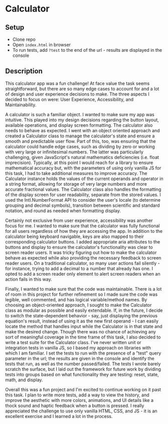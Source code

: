 # Calculator


## Setup

- Clone repo
- Open `index.html` in browser
- To run tests, add `?test` to the end of the url - results are displayed in the console


## Description

This calculator app was a fun challenge! At face value the task seems straightforward, but there are so many edge cases to account for and a lot of design and user experience decisions to make. The three aspects I decided to focus on were: User Experience, Accessibility, and Maintainability.

A calculator is such a familiar object. I wanted to make sure my app was intuitive. This played into my design decisions regarding the button layout, available operations, and display screen formatting. The calculator also needs to behave as expected. I went with an object oriented approach and created a Calculator class to manage the calculator's state and ensure a smooth and predictable user flow. Part of this, too, was ensuring that the calculator could handle edge cases, such as dividing by zero or working with very large or infinitesimal numbers. The latter was particularly challenging, given JavaScript's natural mathematics deficiencies (i.e. float imprecision). Typically, at this point I would reach for a library to ensure mathematical accuracy but, with the parameters of using only vanilla JS for this task, I had to take additional measures to improve accuracy. The Calculator instance holds the values of the current operands and operator in a string format, allowing for storage of very large numbers and more accurate fractional values. The Calculator class also handles the formatting of the display screen for user readability, separate from the stored values. I used the Intl.NumberFormat API to consider the user's locale (to determine grouping and decimal symbols), transition between scientific and standard notation, and round as needed when formatting display.

Certainly not exclusive from user experience, accessibility was another focus for me. I wanted to make sure that the calculator was fully functional for all users regardless of how they are accessing the app. In addition to the calculator being keyboard navigable, keys are also mapped to their corresponding calculator buttons. I added appropriate aria attributes to the buttons and display to ensure the calculator's functionality was clear to screen reader users. It was tricky figuring out how to make the calculator behave as expected while also providing the necessary feedback to screen reader users. On a traditional calculator, so many user actions fail silently - for instance, trying to add a decimal to a number that already has one. I opted to add a screen reader only element to alert screen readers when an action fails in this way.

Finally, I wanted to make sure that the code was maintainable. There is a lot of room in this project for further refinement so I made sure the code was legible, well commented, and has logical variable/method names. By choosing an object-oriented approach, I sought to make the Calculator class as modular as possible and easily extendable. If, in the future, I decide to switch the state-dependent behavior - say, just displaying the previous equation's result, instead of using it as the new first operand - I can easily locate the method that handles input while the Calculator is in that state and make the desired change. Though there was no chance of achieving any sort of meaningful coverage in the time frame of this task, I also decided to write a test suite for the Calculator class. I've never written unit or integration tests in vanilla JS, so I based my approach on libraries with which I am familiar. I set the tests to run with the presence of a "test" query parameter in the url; the results are given in the console and identify the tests that run, as well as the number passed/failed. The tests I wrote barely scratch the surface, but I laid out the framework for future work by dividing tests into groups based on what functionality they are testing: reset, state, math, and display.

Overall this was a fun project and I'm excited to continue working on it past this task. I plan to write more tests, add a way to view the history, and improve the aesthetic with more colors, animations, and UI details like a thock sound and haptic feedback when a button is pressed. I really appreciated the challenge to use only vanilla HTML, CSS, and JS - it is an excellent exercise and I learned a lot in the process.